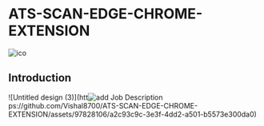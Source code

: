 # ATS-SCAN-EDGE-CHROME-EXTENSION


![ico](https://github.com/Vishal8700/ATS-SCAN-EDGE-CHROME-EXTENSION/assets/97828106/affe6a15-d019-4143-b8ec-6e7843cafd03)

## Introduction
![Untitled design (3)](htt![add Job Description](https://github.com/Vishal8700/ATS-SCAN-EDGE-CHROME-EXTENSION/assets/97828106/b3f87362-fb30-4abe-882f-3583cb896164)
ps://github.com/Vishal8700/ATS-SCAN-EDGE-CHROME-EXTENSION/assets/97828106/a2c93c9c-3e3f-4dd2-a501-b5573e300da0)



